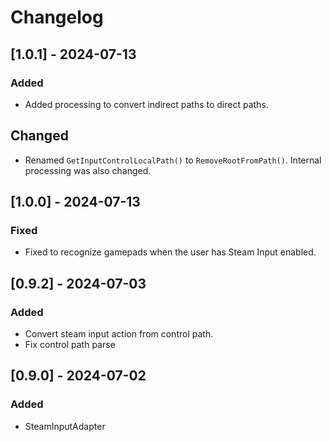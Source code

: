 # Changelog

## [1.0.1] - 2024-07-13
### Added
- Added processing to convert indirect paths to direct paths.
## Changed
- Renamed `GetInputControlLocalPath()` to `RemoveRootFromPath()`. Internal processing was also changed.

## [1.0.0] - 2024-07-13
### Fixed
- Fixed to recognize gamepads when the user has Steam Input enabled.

## [0.9.2] - 2024-07-03
### Added
- Convert steam input action from control path.
- Fix control path parse

## [0.9.0] - 2024-07-02
### Added
- SteamInputAdapter
